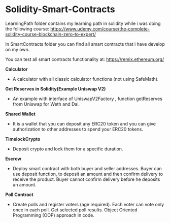 # Solidity-Smart-Contracts

LearningPath folder contains my learning path in solidity while i was doing the following course:
https://www.udemy.com/course/the-complete-solidity-course-blockchain-zero-to-expert/

In SmartContracts folder you can find all smart contracts that i have develop on my own.

You can test all smart contracts functionality at: https://remix.ethereum.org/

**Calculator**
- A calculator with all classic calculator functions (not using SafeMath).

**Get Reserves in Solidity(Example Uniswap V2)**
- An example with interface of UniswapV2Factory , function getReserves from Uniswap for Weth and Dai.
 
**Shared Wallet**
- It is a wallet that you can deposit any ERC20 token and you can give authorization to other addresses to spend your ERC20 tokens.

**TimelockCrypto**
- Deposit crypto and lock them for a specific duration.

**Escrow**
- Deploy smart contract with both buyer and seller addresses. Buyer can use deposit function, to deposit an amount and then confirm delivery to receive the product.
Buyer cannot confirm delivery before he deposits an amount.

**Poll Contract**
- Create polls and register voters (age required). Each voter can vote only once in each poll. Get selected poll results. Object Oriented Programming (OOP) approach in code.
